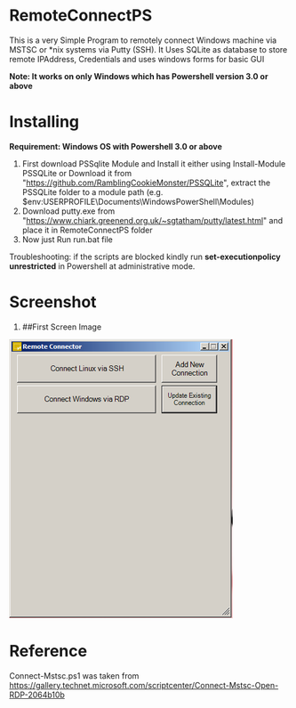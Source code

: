 # RemoteConnectPS
This is a very Simple Program to remotely connect Windows machine via MSTSC or *nix systems via Putty (SSH).
It Uses SQLite as database to store remote IPAddress, Credentials and uses windows forms for basic GUI

**Note: It works on only Windows which has Powershell version 3.0 or above**

# Installing
**Requirement: Windows OS with Powershell 3.0 or above**

1. First download PSSqlite Module and Install it either using Install-Module PSSQLite or Download it from "https://github.com/RamblingCookieMonster/PSSQLite", extract the PSSQLite folder to a module path (e.g. $env:USERPROFILE\Documents\WindowsPowerShell\Modules\)
1. Download putty.exe from "https://www.chiark.greenend.org.uk/~sgtatham/putty/latest.html" and place it in RemoteConnectPS folder
1. Now just Run run.bat file

Troubleshooting: if the scripts are blocked kindly run **set-executionpolicy unrestricted** in Powershell at administrative mode.

# Screenshot
1. ##First Screen Image

![Main Screen](Screenshot-1.png)

# Reference
Connect-Mstsc.ps1 was taken from https://gallery.technet.microsoft.com/scriptcenter/Connect-Mstsc-Open-RDP-2064b10b
